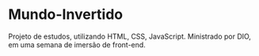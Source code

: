 # Mundo-Invertido
Projeto de estudos, utilizando HTML, CSS, JavaScript. 
Ministrado por DIO, em uma semana de imersão de front-end.
